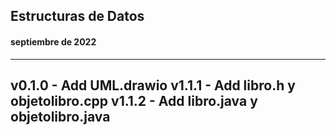 ## Estructuras de Datos
#### septiembre de 2022

---
v0.1.0 - Add UML.drawio
v1.1.1 - Add libro.h y objetolibro.cpp
v1.1.2 - Add libro.java y objetolibro.java
---

